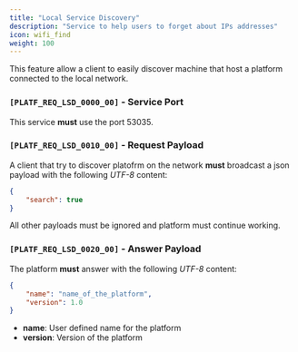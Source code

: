 ```yaml
---
title: "Local Service Discovery"
description: "Service to help users to forget about IPs addresses"
icon: wifi_find
weight: 100
---
```


This feature allow a client to easily discover machine that host a platform connected to the local network.

### `[PLATF_REQ_LSD_0000_00]` - Service Port

This service **must** use the port 53035.

### `[PLATF_REQ_LSD_0010_00]` - Request Payload

A client that try to discover platofrm on the network **must** broadcast a json payload with the following *UTF-8* content:

```json
{
    "search": true
}
```

All other payloads must be ignored and platform must continue working.

### `[PLATF_REQ_LSD_0020_00]` - Answer Payload

The platform **must** answer with the following *UTF-8* content:

```json
{
    "name": "name_of_the_platform",
    "version": 1.0
}
```

- **name**: User defined name for the platform
- **version**: Version of the platform
